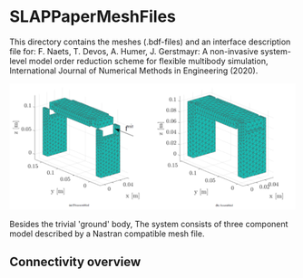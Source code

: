 # SLAPPaperMeshFiles

This directory contains the meshes (.bdf-files) and an interface description file for:
F. Naets, T. Devos, A. Humer, J. Gerstmayr: A non-invasive system-level model order reduction scheme for
flexible multibody simulation, International Journal of Numerical Methods in Engineering (2020).

![Four bar mechanism](FourBarModel.png)

Besides the trivial 'ground' body, The system consists of three component model described by a Nastran compatible mesh file.

## Connectivity overview


